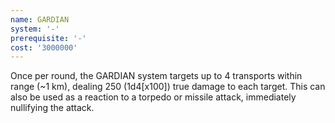 ```yaml
---
name: GARDIAN
system: '-'
prerequisite: '-'
cost: '3000000'
---
```

Once per round, the GARDIAN system targets up to 4 transports within range (~1 km), dealing 250 
(1d4[x100]) true damage to each target. This can also be used as a reaction to a torpedo or 
missile attack, immediately nullifying the attack.